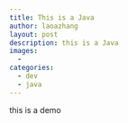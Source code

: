 ```yaml
---
title: This is a Java
author: laoazhang
layout: post
description: this is a Java
images:
  - 
categories: 
  - dev
  - java
---
```


this is a demo